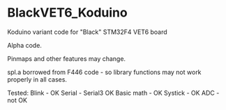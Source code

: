 # BlackVET6_Koduino
Koduino variant code for "Black" STM32F4 VET6 board

Alpha code.

Pinmaps and other features may change.

spl.a borrowed from F446 code - so library functions may not work properly in all cases.

Tested:
Blink - OK
Serial - Serial3 OK
Basic math - OK
Systick - OK
ADC - not OK
